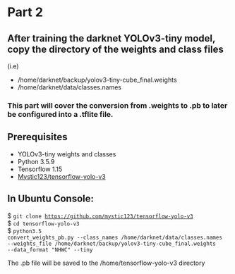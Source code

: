 # Part 2
## After training the darknet YOLOv3-tiny model, copy the directory of the weights and class files
  (i.e)
  * /home/darknet/backup/yolov3-tiny-cube_final.weights
  * /home/darknet/data/classes.names
### This part will cover the conversion from .weights to .pb to later be configured into a .tflite file.

## Prerequisites
* YOLOv3-tiny weights and classes
* Python 3.5.9
* Tensorflow 1.15
* [Mystic123/tensorflow-yolo-v3](https://github.com/mystic123/tensorflow-yolo-v3)

## In Ubuntu Console:

$ <code>git clone https://github.com/mystic123/tensorflow-yolo-v3</code><br>
$ <code>cd tensorflow-yolo-v3</code><br>
$ <code>python3.5 convert_weights_pb.py --class_names /home/darknet/data/classes.names --weights_file /home/darknet/backup/yolov3-tiny-cube_final.weights --data_format "NHWC" --tiny</code><br>

The .pb file will be saved to the /home/tensorflow-yolo-v3 directory